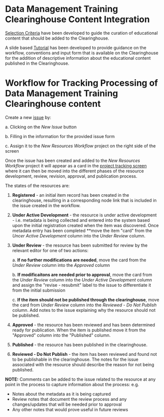 # **Data Management Training Clearinghouse** Content Integration

[Selection Criteria](https://github.com/imls-dmt/resources-workflow/blob/master/Nov17_2018_SelectionCriteria.pdf) have been developed to guide the curation of educational content that should be added to the Clearinghouse.  

A slide based [Tutorial](https://github.com/imls-dmt/resources-workflow/blob/master/Tutorial%20for%20Submitting%20Educational%20Resource%20Metadata.pdf) has been developed to provide guidance on the workflow, conventions and input form that is available on the Clearinghouse for the addition of descriptive information about the educational content published in the Clearinghouse.  

# Workflow for Tracking Processing of **Data Management Training Clearinghouse** content

Create a new [issue](https://github.com/imls-dmt/resources-workflow/issues) by:

a. Clicking on the *New Issue* button

b. Filling in the information for the provided issue form

c. Assign it to the *New Resources Workflow* project on the right side of the screen

Once the issue has been created and added to the *New Resources Workflow* project it will appear as
a card in the [project tracking screen](https://github.com/imls-dmt/resources-workflow/projects/1) 
where it can then be moved into the different phases of the resource development, review, revision, 
approval, and publication process. 

The states of the resources are:

1. **Registered** - an initial item record has been created in the clearinghouse, resulting in a
corresponding node link that is included in the issue created in the workflow. 

2. **Under Active Development** - the resource is under active development - i.e. metadata is being
collected and entered into the system based upon the initial registration created when the item was
discovered. Once metadata entry has been completed **move the item "card" from the *Uncer Active Development*
column into the *Under Review* column. 

3. **Under Review** - the resource has been submitted for review by the relevant editor for one of two
actions: 

	 a. **If no further modifications are needed**, move the card from the *Under Review* column into the *Approved* column

	 b. **If modificaitons are needed prior to approval**, move the card from the *Under Review* column into the *Under Active Development* column and assign the "revise - resubmit" label to the issue to differentiate it from the initial submission

	 c. **If the item should not be published through the clearinghouse**, move the card from *Under Review* column into the *Reviewed - Do Not Publish* column. Add notes to the issue explaining why the resource should not be published. 

4. **Approved** - the resource has been reviewed and has been determined ready for publication. When the item is published move it from the "Approved" column into the "Published" column.  

5. **Published** - the resource has been published in the clearinghouse.

6. **Reviewed - Do Not Publish** - the item has been reviewed and found not to be publishable in the clearinghouse. The notes for the issue associated with the resource should describe the reason for not being published. 

**NOTE:** Comments can be added to the issue related to the resource at any point in the process to
capture information about the process: e.g.

* Notes about the metadata as it is being captured
* Review notes that document the review process and any changes/updates that will be needed prior to approval
* Any other notes that would prove useful in future reviews  
